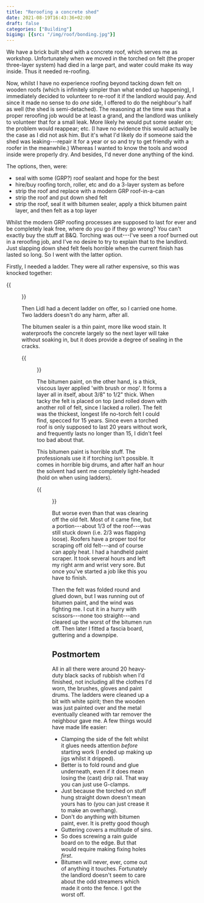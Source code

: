 ```yaml
---
title: "Reroofing a concrete shed"
date: 2021-08-19T16:43:36+02:00
draft: false
categories: ["Building"]
bigimg: [{src: "/img/roof/bonding.jpg"}]
---
```

We have a brick built shed with a concrete roof, which serves me as workshop.
Unfortunately when we moved in the torched on felt (the proper
three-layer system) had died in a large part, and water could make its way
inside.  Thus it needed re-roofing.

Now, whilst I have no experience roofing beyond tacking down felt on wooden
roofs (which is infinitely simpler than what ended up happening), I immediately
decided to volunteer to re-roof it if the landlord would pay.  And since it made
no sense to do *one* side, I offered to do the neighbour's half as well (the
shed is semi-detached).  The reasoning at the time was that a proper reroofing
job would be at least a grand, and the landlord was unlikely to volunteer that
for a small leak.  More likely he would put some sealer on; the problem would
reappear; etc.  (I have no evidence this would actually be the case as I did not
ask him.  But it's what I'd likely do if someone said the shed was
leaking---repair it for a year or so and try to get friendly with a roofer in
the meanwhile.)  Whereas I wanted to know the tools and wood inside were
properly dry.  And besides, I'd never done anything of the kind.

The options, then, were:

- seal with some (GRP?) roof sealant and hope for the best
- hire/buy roofing torch, roller, etc and do a 3-layer system as before
- strip the roof and replace with a modern GRP roof-in-a-can
- strip the roof and put down shed felt
- strip the roof, seal it with bitumen sealer, apply a thick bitumen paint
  layer, and then felt as a top layer
  
Whilst the modern GRP roofing processes are supposed to last for ever and be
completely leak free, where do you go if they go wrong?  You can't exactly buy
the stuff at B&Q.  Torching was out---I've seen a roof burned out in a reroofing
job, and I've no desire to try to explain that to the landlord.  Just slapping
down shed felt feels horrible when the current finish has lasted so long.  So I
went with the latter option.

Firstly, I needed a ladder.  They were all rather expensive, so this was knocked
together:

{{<figure src="/img/roof/ladder.jpg">}}

Then Lidl had a decent ladder on offer, so I carried one home.  Two ladders
doesn't do any harm, after all.

The bitumen sealer is a thin paint, more like wood
stain.  It waterproofs the concrete largely so the next layer will take without
soaking in, but it does provide a degree of sealing in the cracks.

{{<figure src="/img/roof/primer.jpg">}}

The bitumen paint, on the other hand, is a thick, viscous layer applied 'with
brush or mop'.  It forms a layer all in itself, about 3/8" to 1/2" thick.  When
tacky the felt is placed on top (and rolled down with another roll of felt,
since I lacked a roller).  The felt was the thickest, longest life no-torch felt
I could find, specced for 15 years.  Since even a torched roof is only supposed
to last 20 years without work, and frequently lasts no longer than 15, I didn't
feel too bad about that.

This bitumen paint is horrible stuff.  The professionals use it if torching
isn't possible.  It comes in horrible big drums, and after half an hour the
solvent had sent me completely light-headed (hold on when using ladders).

{{<figure src="/img/roof/bonding.jpg" caption="This photo is safe to have on the internet until they develop painting-gait analysis software.">}}

But worse even than that was clearing off the old felt.  Most of it came fine,
but a portion---about 1/3 of the roof---was still stuck down (i.e. 2/3 was
flapping loose).  Roofers have a proper tool for scraping off old felt---and of
course can apply heat.  I had a handheld paint scraper.  It took several hours
and left my right arm and wrist very sore.  But once you've started a job like
this you have to finish.

Then the felt was folded round and glued down, but I was running out of bitumen
paint, and the wind was fighting me.  I cut it in a hurry with scissors---none
too straight---and cleared up the worst of the bitumen run off.  Then later I
fitted a fascia board, guttering and a downpipe.

## Postmortem

All in all there were around 20 heavy-duty black sacks of rubbish when I'd
finished, not including all the clothes I'd worn, the brushes, gloves and paint
drums.  The ladders were cleaned up a bit with white spirit; then the wooden was
just painted over and the metal eventually cleaned with tar remover the
neighbour gave me.  A few things would have made life easier:

- Clamping the side of the felt whilst it glues needs attention *before*
  starting work (I ended up making up jigs whilst it dripped).
- Better is to fold round and glue underneath, even if it does mean losing the
  (cast) drip rail.  That way you can just use G-clamps.
- Just because the torched on stuff hung straight down doesn't mean yours has to
  (you can just crease it to make an overhang).
- Don't do anything with bitumen paint, ever.  It is pretty good though
- Guttering covers a multitude of sins.
- So does screwing a rain guide board on to the edge.  But that would require
  making fixing holes *first*.
- Bitumen will never, ever, come out of anything it touches.  Fortunately the
  landlord doesn't seem to care about the odd streamers which made it onto the
  fence.  I got the worst off.
